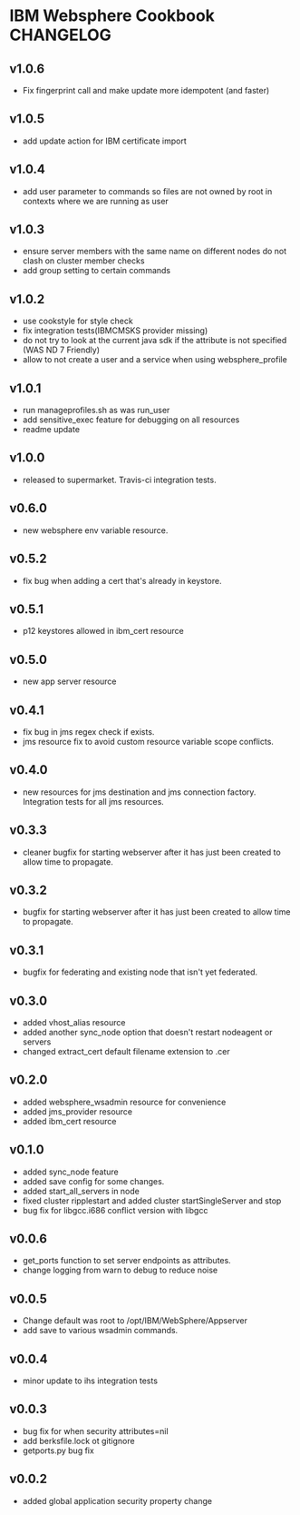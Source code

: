 IBM Websphere Cookbook CHANGELOG
========================
v1.0.6
--------------------
- Fix fingerprint call and make update more idempotent (and faster)

v1.0.5
--------------------
- add update action for IBM certificate import

v1.0.4
--------------------
- add user parameter to commands so files are not owned by root in contexts where we are running as user

v1.0.3
--------------------
- ensure server members with the same name on different nodes do not clash on cluster member checks
- add group setting to certain commands

v1.0.2
--------------------
- use cookstyle for style check
- fix integration tests(IBMCMSKS provider missing)
- do not try to look at the current java sdk if the attribute is not specified (WAS ND 7 Friendly)
- allow to not create a user and a service when using websphere_profile

v1.0.1
--------------------
- run manageprofiles.sh as was run_user
- add sensitive_exec feature for debugging on all resources
- readme update

v1.0.0
--------------------
- released to supermarket. Travis-ci integration tests.

v0.6.0
--------------------
- new websphere env variable resource.

v0.5.2
--------------------
- fix bug when adding a cert that's already in keystore.

v0.5.1
--------------------
- p12 keystores allowed in ibm_cert resource

v0.5.0
--------------------
- new app server resource

v0.4.1
--------------------
- fix bug in jms regex check if exists.
- jms resource fix to avoid custom resource variable scope conflicts.

v0.4.0
--------------------
- new resources for jms destination and jms connection factory. Integration tests for all jms resources.

v0.3.3
--------------------
- cleaner bugfix for starting webserver after it has just been created to allow time to propagate.

v0.3.2
--------------------
- bugfix for starting webserver after it has just been created to allow time to propagate.

v0.3.1
--------------------
- bugfix for federating and existing node that isn't yet federated.

v0.3.0
--------------------
- added vhost_alias resource
- added another sync_node option that doesn't restart nodeagent or servers
- changed extract_cert default filename extension to .cer

v0.2.0
--------------------
- added websphere_wsadmin resource for convenience
- added jms_provider resource
- added ibm_cert resource

v0.1.0
--------------------
- added sync_node feature
- added save config for some changes.
- added start_all_servers in node
- fixed cluster ripplestart and added cluster startSingleServer and stop
- bug fix for libgcc.i686 conflict version with libgcc

v0.0.6
--------------------
- get_ports function to set server endpoints as attributes.
- change logging from warn to debug to reduce noise

v0.0.5
--------------------
- Change default was root to /opt/IBM/WebSphere/Appserver
- add save to various wsadmin commands.

v0.0.4
--------------------
- minor update to ihs integration tests

v0.0.3
--------------------
- bug fix for when security attributes=nil
- add berksfile.lock ot gitignore
- getports.py bug fix

v0.0.2
--------------------
- added global application security property change
